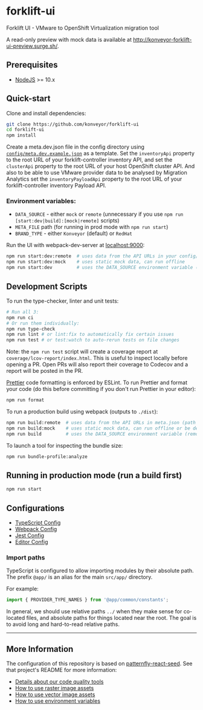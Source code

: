 # forklift-ui

Forklift UI - VMware to OpenShift Virtualization migration tool

A read-only preview with mock data is available at http://konveyor-forklift-ui-preview.surge.sh/.

## Prerequisites

- [NodeJS](https://nodejs.org/en/) >= 10.x

## Quick-start

Clone and install dependencies:

```bash
git clone https://github.com/konveyor/forklift-ui
cd forklift-ui
npm install
```

Create a meta.dev.json file in the config directory using [`config/meta.dev.example.json`](./config/meta.dev.example.json) as a template. Set the `inventoryApi` property to the root URL of your forklift-controller inventory API, and set the `clusterApi` property to the root URL of your host OpenShift cluster API. And also to be able to use VMware provider data to be analysed by Migration Analytics set the `inventoryPayloadApi` property to the root URL of your forklift-controller inventory Payload API.

### Environment variables:

- `DATA_SOURCE` - either `mock` or `remote`
  (unnecessary if you use `npm run [start:dev|build]:[mock|remote]` scripts)
- `META_FILE` path (for running in prod mode with `npm run start`)
- `BRAND_TYPE` - either `Konveyor` (default) or `RedHat`

Run the UI with webpack-dev-server at [localhost:9000](http://localhost:9000):

```sh
npm run start:dev:remote  # uses data from the API URLs in your config/meta.dev.json file
npm run start:dev:mock    # uses static mock data, can run offline
npm run start:dev         # uses the DATA_SOURCE environment variable (remote or mock)
```

## Development Scripts

To run the type-checker, linter and unit tests:

```sh
# Run all 3:
npm run ci
# Or run them individually:
npm run type-check
npm run lint # or lint:fix to automatically fix certain issues
npm run test # or test:watch to auto-rerun tests on file changes
```

Note: the `npm run test` script will create a coverage report at `coverage/lcov-report/index.html`. This is useful to inspect locally before opening a PR. Open PRs will also report their coverage to Codecov and a report will be posted in the PR.

[Prettier](https://prettier.io/) code formatting is enforced by ESLint. To run Prettier and format your code (do this before committing if you don't run Prettier in your editor):

```sh
npm run format
```

To run a production build using webpack (outputs to `./dist`):

```sh
npm run build:remote  # uses data from the API URLs in meta.json (path set by META_FILE)
npm run build:mock    # uses static mock data, can run offline or be deployed as a preview
npm run build         # uses the DATA_SOURCE environment variable (remote or mock)
```

To launch a tool for inspecting the bundle size:

```sh
npm run bundle-profile:analyze
```

## Running in production mode (run a build first)

```sh
npm run start
```

## Configurations

- [TypeScript Config](./tsconfig.json)
- [Webpack Config](./webpack.common.js)
- [Jest Config](./jest.config.js)
- [Editor Config](./.editorconfig)

### Import paths

TypeScript is configured to allow importing modules by their absolute path. The prefix `@app/` is an alias for the main `src/app/` directory.

For example:

```ts
import { PROVIDER_TYPE_NAMES } from '@app/common/constants';
```

In general, we should use relative paths `../` when they make sense for co-located files, and absolute paths for things located near the root. The goal is to avoid long and hard-to-read relative paths.

---

## More Information

The configuration of this repository is based on [patternfly-react-seed](https://github.com/patternfly/patternfly-react-seed/). See that project's README for more information:

- [Details about our code quality tools](https://github.com/patternfly/patternfly-react-seed#code-quality-tools)
- [How to use raster image assets](https://github.com/patternfly/patternfly-react-seed#raster-image-support)
- [How to use vector image assets](https://github.com/patternfly/patternfly-react-seed#vector-image-support)
- [How to use environment variables](https://github.com/patternfly/patternfly-react-seed#multi-environment-configuration)
